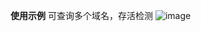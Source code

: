 **使用示例**
可查询多个域名，存活检测
![image](https://github.com/Lenoud/nslookupTool/assets/69682959/fe4bb85a-1777-4c2b-925d-a4d5376112d3)
